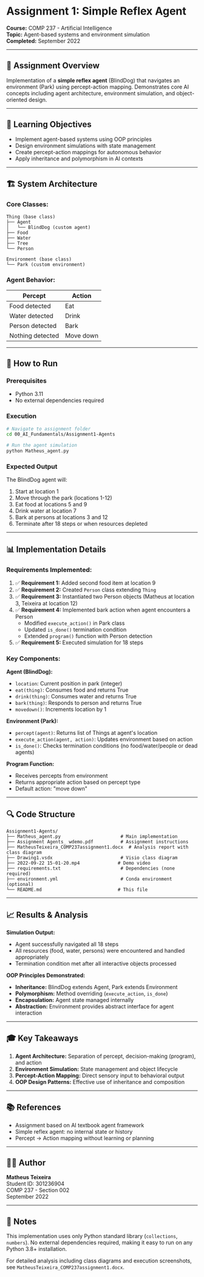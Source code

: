 # Assignment 1: Simple Reflex Agent

**Course:** COMP 237 - Artificial Intelligence  
**Topic:** Agent-based systems and environment simulation  
**Completed:** September 2022

---

## 📝 Assignment Overview

Implementation of a **simple reflex agent** (BlindDog) that navigates an environment (Park) using percept-action mapping. Demonstrates core AI concepts including agent architecture, environment simulation, and object-oriented design.

---

## 🎯 Learning Objectives

- Implement agent-based systems using OOP principles
- Design environment simulations with state management
- Create percept-action mappings for autonomous behavior
- Apply inheritance and polymorphism in AI contexts

---

## 🏗️ System Architecture

### **Core Classes:**
```
Thing (base class)
├── Agent
│   └── BlindDog (custom agent)
├── Food
├── Water
├── Tree
└── Person

Environment (base class)
└── Park (custom environment)
```

### **Agent Behavior:**

| Percept | Action |
|---------|--------|
| Food detected | Eat |
| Water detected | Drink |
| Person detected | Bark |
| Nothing detected | Move down |

---

## 🚀 How to Run

### Prerequisites
- Python 3.11
- No external dependencies required

### Execution
```bash
# Navigate to assignment folder
cd 00_AI_Fundamentals/Assignment1-Agents

# Run the agent simulation
python Matheus_agent.py
```

### Expected Output

The BlindDog agent will:
1. Start at location 1
2. Move through the park (locations 1-12)
3. Eat food at locations 5 and 9
4. Drink water at location 7
5. Bark at persons at locations 3 and 12
6. Terminate after 18 steps or when resources depleted

---

## 📊 Implementation Details

### **Requirements Implemented:**

1. ✅ **Requirement 1:** Added second food item at location 9
2. ✅ **Requirement 2:** Created `Person` class extending `Thing`
3. ✅ **Requirement 3:** Instantiated two Person objects (Matheus at location 3, Teixeira at location 12)
4. ✅ **Requirement 4:** Implemented bark action when agent encounters a Person
   - Modified `execute_action()` in Park class
   - Updated `is_done()` termination condition
   - Extended `program()` function with Person detection
5. ✅ **Requirement 5:** Executed simulation for 18 steps

### **Key Components:**

**Agent (BlindDog):**
- `location`: Current position in park (integer)
- `eat(thing)`: Consumes food and returns True
- `drink(thing)`: Consumes water and returns True
- `bark(thing)`: Responds to person and returns True
- `movedown()`: Increments location by 1

**Environment (Park):**
- `percept(agent)`: Returns list of Things at agent's location
- `execute_action(agent, action)`: Updates environment based on action
- `is_done()`: Checks termination conditions (no food/water/people or dead agents)

**Program Function:**
- Receives percepts from environment
- Returns appropriate action based on percept type
- Default action: "move down"

---

## 🔍 Code Structure
```
Assignment1-Agents/
├── Matheus_agent.py                      # Main implementation
├── Assignment Agents_ wdemo.pdf          # Assignment instructions
├── MatheusTeixeira_COMP237assignment1.docx  # Analysis report with class diagram
├── Drawing1.vsdx                         # Visio class diagram
├── 2022-09-22 15-01-20.mp4              # Demo video
├── requirements.txt                      # Dependencies (none required)
├── environment.yml                       # Conda environment (optional)
└── README.md                            # This file
```

---

## 📈 Results & Analysis

**Simulation Output:**
- Agent successfully navigated all 18 steps
- All resources (food, water, persons) were encountered and handled appropriately
- Termination condition met after all interactive objects processed

**OOP Principles Demonstrated:**
- **Inheritance:** BlindDog extends Agent, Park extends Environment
- **Polymorphism:** Method overriding (`execute_action`, `is_done`)
- **Encapsulation:** Agent state managed internally
- **Abstraction:** Environment provides abstract interface for agent interaction

---

## 🎓 Key Takeaways

1. **Agent Architecture:** Separation of percept, decision-making (program), and action
2. **Environment Simulation:** State management and object lifecycle
3. **Percept-Action Mapping:** Direct sensory input to behavioral output
4. **OOP Design Patterns:** Effective use of inheritance and composition

---

## 📚 References

- Assignment based on AI textbook agent framework
- Simple reflex agent: no internal state or history
- Percept → Action mapping without learning or planning

---

## 👨‍💻 Author

**Matheus Teixeira**  
Student ID: 301236904  
COMP 237 - Section 002  
September 2022

---

## 📝 Notes

This implementation uses only Python standard library (`collections`, `numbers`). No external dependencies required, making it easy to run on any Python 3.8+ installation.

For detailed analysis including class diagrams and execution screenshots, see `MatheusTeixeira_COMP237assignment1.docx`.